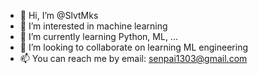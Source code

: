 - 👋 Hi, I’m @SlvtMks
- 👀 I’m interested in machine learning
- 🌱 I’m currently learning Python, ML, ...
- 💞️ I’m looking to collaborate on learning ML engineering 
- 📫 You can reach me by email: senpai1303@gmail.com

<!---
SlvtMks/SlvtMks is a ✨ special ✨ repository because its `README.md` (this file) appears on your GitHub profile.
You can click the Preview link to take a look at your changes.
--->
